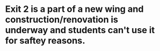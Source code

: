 # Exit 2 is a part of a new wing and construction/renovation is underway and students can't use it for saftey reasons.
